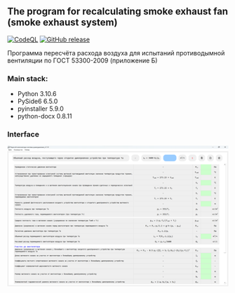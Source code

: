 ## The program for recalculating smoke exhaust fan (smoke exhaust system)
[![CodeQL](https://github.com/polnikov/recalculation-smoke-exhaust-fan/actions/workflows/codeql-analysis.yml/badge.svg?branch=main)](https://github.com/polnikov/recalculation-smoke-exhaust-fan/actions/workflows/codeql-analysis.yml) [![GitHub release](https://img.shields.io/github/v/release/polnikov/recalculation-smoke-exhaust-fan?sort=semver)](https://github.com/polnikov/recalculation-smoke-exhaust-fan/releases/latest)

Программа пересчёта расхода воздуха для испытаний противодымной вентиляции по ГОСТ 53300-2009 (приложение Б)

### **Main stack:**
- Python 3.10.6
- PySide6 6.5.0
- pyinstaller 5.9.0
- python-docx 0.8.11

### **Interface**
![Main tab](/docs/img/main_window.png)
